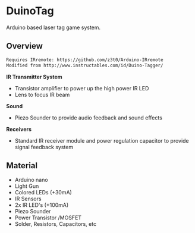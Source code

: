 # DuinoTag
Arduino based laser tag game system.
## Overview
```sh
Requires IRremote: https://github.com/z3t0/Arduino-IRremote
Modified from http://www.instructables.com/id/Duino-Tagger/
```

**IR Transmitter System**
- Transistor amplifier to power up the high power IR LED
- Lens to focus IR beam

**Sound**
- Piezo Sounder to provide audio feedback and sound effects

**Receivers**
- Standard IR receiver module and power regulation capacitor to provide signal feedback system
## Material
- Arduino nano
- Light Gun
- Colored LEDs (+30mA)
- IR Sensors
- 2x IR LED's (+100mA)
- Piezo Sounder
- Power Transistor /MOSFET
- Solder, Resistors, Capacitors, etc
